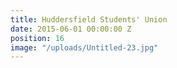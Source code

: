 ```yaml
---
title: Huddersfield Students' Union
date: 2015-06-01 00:00:00 Z
position: 16
image: "/uploads/Untitled-23.jpg"
---
```


